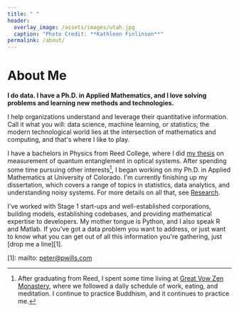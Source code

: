 ```yaml
---
title: " "
header:
  overlay_image: /assets/images/utah.jpg
  caption: "Photo Credit: **Kathleen Finlinson**"
permalink: /about/
---
```


# About Me

**I do data. I have a Ph.D. in Applied Mathematics, and I love solving problems
  and learning new methods and technologies.**
  
I help organizations understand and leverage their quantitative
information. Call it what you will: data science, machine learning, or
statistics; the modern technological world lies at the intersection of
mathematics and computing, and that's where I like to play.

I have a bachelors in Physics from Reed College, where I did [my thesis][2] on
measurement of quantum entanglement in optical systems. After spending some time
pursuing other interests[^fnote2], I began working on my Ph.D. in Applied
Mathematics at University of Colorado. I'm currently finishing up my
dissertation, which covers a range of topics in statistics, data analytics, and
understanding noisy systems. For more details on all that, see
[Research](/research/).

I've worked with Stage 1 start-ups and well-established corporations, building
models, establishing codebases, and providing mathematical expertise to
developers. My mother tongue is Python, and I also speak R and Matlab. If you've
got a data problem you want to address, or just want to know what you can get
out of all this information you're gathering, just [drop me a line][1].

[^fnote2]: After graduating from Reed, I spent some time living at
	[Great Vow Zen Monastery][3], where we followed a daily schedule of work,
	eating, and meditation. I continue to practice Buddhism, and it continues to
	practice me.
  
[1]: mailto: peter@pwills.com

[2]: /assets/docs/thesis.pdf

[3]: https://www.zendust.org/monastery
